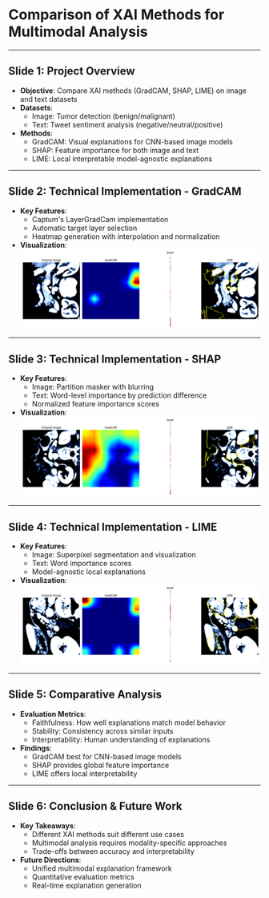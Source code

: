 # Comparison of XAI Methods for Multimodal Analysis

---

## Slide 1: Project Overview
- **Objective**: Compare XAI methods (GradCAM, SHAP, LIME) on image and text datasets
- **Datasets**:
  - Image: Tumor detection (benign/malignant)
  - Text: Tweet sentiment analysis (negative/neutral/positive)
- **Methods**:
  - GradCAM: Visual explanations for CNN-based image models
  - SHAP: Feature importance for both image and text
  - LIME: Local interpretable model-agnostic explanations

---

## Slide 2: Technical Implementation - GradCAM
- **Key Features**:
  - Captum's LayerGradCam implementation
  - Automatic target layer selection
  - Heatmap generation with interpolation and normalization
- **Visualization**:
  ![GradCAM Example](results/xai_results_20250110_181128_all_mode_and_samples/explanations_0.png)

---

## Slide 3: Technical Implementation - SHAP
- **Key Features**:
  - Image: Partition masker with blurring
  - Text: Word-level importance by prediction difference
  - Normalized feature importance scores
- **Visualization**:
  ![SHAP Example](results/xai_results_20250110_181128_all_mode_and_samples/explanations_100.png)

---

## Slide 4: Technical Implementation - LIME
- **Key Features**:
  - Image: Superpixel segmentation and visualization
  - Text: Word importance scores
  - Model-agnostic local explanations
- **Visualization**:
  ![LIME Example](results/xai_results_20250110_181128_all_mode_and_samples/explanations_200.png)

---

## Slide 5: Comparative Analysis
- **Evaluation Metrics**:
  - Faithfulness: How well explanations match model behavior
  - Stability: Consistency across similar inputs
  - Interpretability: Human understanding of explanations
- **Findings**:
  - GradCAM best for CNN-based image models
  - SHAP provides global feature importance
  - LIME offers local interpretability

---

## Slide 6: Conclusion & Future Work
- **Key Takeaways**:
  - Different XAI methods suit different use cases
  - Multimodal analysis requires modality-specific approaches
  - Trade-offs between accuracy and interpretability
- **Future Directions**:
  - Unified multimodal explanation framework
  - Quantitative evaluation metrics
  - Real-time explanation generation
